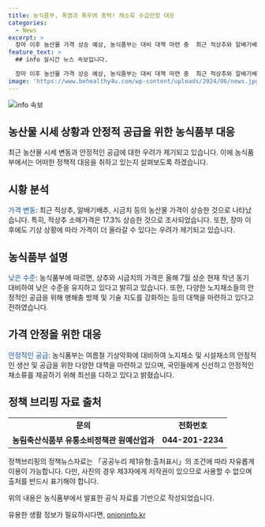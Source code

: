 ```yaml
---
title: 농식품부, 폭염과 폭우에 총력! 채소류 수급안정 대응
categories:
  - News
excerpt: >
  장마 이후 농산물 가격 상승 예상, 농식품부는 대비 대책 마련 중  최근 적상추와 알배기배추 등의 가격이 급등하며 소비자들의 물가 불안이 높아지고 있다. 특히, 폭염과 태풍으로 더 치열해진 기상 상황에 따라 농산물값은 더 오를 수 있다는 우려가 있다. 이에 농식품부는 적상추, 알배기배추 등 품목에 대한 대책을 모색하고 있으며, 이에 따라 농산물의 안정적인 공급을 위해 총력을 다할 예정이다.
feature_text: >
  ## info 실시간 뉴스 속보입니다.

  장마 이후 농산물 가격 상승 예상, 농식품부는 대비 대책 마련 중  최근 적상추와 알배기배추 등의 가격이 급등하며 소비자들의 물가 불안이 높아지고 있다. 특히, 폭염과 태풍으로 더 치열해진 기상 상황에 따라 농산물값은 더 오를 수 있다는 우려가 있다. 이에 농식품부는 적상추, 알배기배추 등 품목에 대한 대책을 모색하고 있으며, 이에 따라 농산물의 안정적인 공급을 위해 총력을 다할 예정이다.
image: 'https://www.behealthy4u.com/wp-content/uploads/2024/06/news.jpg'
---
```


<p><img src="https://www.behealthy4u.com/wp-content/uploads/2024/06/news.jpg" alt="info 속보" /></p>

<h2>농산물 시세 상황과 안정적 공급을 위한 농식품부 대응</h2>

<p data-ke-size="size16">최근 농산물 시세 변동과 안정적인 공급에 대한 우려가 제기되고 있습니다. 이에 농식품부에서는 어떠한 정책적 대응을 취하고 있는지 살펴보도록 하겠습니다.</p>

<h2 data-ke-size="size26">시황 분석</h2>

<p><span style="color: #1a5490;">가격 변동</span>: 최근 적상추, 알배기배추, 시금치 등의 농산물 가격이 상승한 것으로 나타났습니다. 특히, 적상추 소매가격은 17.3% 상승한 것으로 조사되었습니다. 또한, 장마 이후에도 기상 상황에 따라 가격이 더 올라갈 수 있다는 우려가 제기되고 있습니다.</p>

<h2 data-ke-size="size26">농식품부 설명</h2>

<p><span style="color: #1a5490;">낮은 수준</span>: 농식품부에 따르면, 상추와 시금치의 가격은 올해 7월 상순 현재 작년 동기 대비하여 낮은 수준을 유지하고 있다고 밝히고 있습니다. 또한, 다양한 노지채소들의 안정적인 공급을 위해 병해충 방제 및 기술 지도를 강화하는 등의 대책을 마련하고 있다고 전하였습니다.</p>

<h2 data-ke-size="size26">가격 안정을 위한 대응</h2>

<p><span style="color: #1a5490;">안정적인 공급</span>: 농식품부는 여름철 기상악화에 대비하여 노지채소 및 시설채소의 안정적인 생산 및 공급을 위한 다양한 대책을 마련하고 있으며, 국민들에게 신선하고 안정적인 채소류를 제공하기 위해 최선을 다하고 있다고 밝혔습니다.</p>

<h2 data-ke-size="size26">정책 브리핑 자료 출처</h2>

<table>
  <tbody>
    <tr>
      <td style="text-align: center; height: 17px;"><b>문의</b></td>
      <td style="text-align: center; height: 17px;"><b>전화번호</b></td>
    </tr>
    <tr>
      <td style="text-align: center; height: 17px;"><b>농림축산식품부 유통소비정책관 원예산업과</b></td>
      <td style="text-align: center; height: 17px;"><b>044-201-2234</b></td>
    </tr>
  </tbody>
</table>

<p>정책브리핑의 정책뉴스자료는 「공공누리 제1유형:출처표시」의 조건에 따라 자유롭게 이용이 가능합니다. 다만, 사진의 경우 제3자에게 저작권이 있으므로 사용할 수 없으며 출처를 반드시 표기해야 합니다.</p>

<p>위의 내용은 농식품부에서 발표한 공식 자료를 기반으로 작성되었습니다.</p>
유용한 생활 정보가 필요하시다면, <a href="https://onioninfo.kr" rel="dofollow">onioninfo.kr</a>


